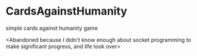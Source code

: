 # CardsAgainstHumanity
simple cards against humanity game

<Abandoned because I didn't know enough about socket programming to make significant progress, and life took over>
